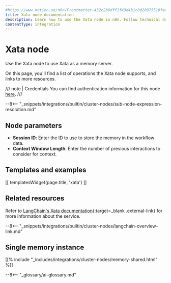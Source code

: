 ```yaml
---
#https://www.notion.so/n8n/Frontmatter-432c2b8dff1f43d4b1c8d20075510fe4
title: Xata node documentation
description: Learn how to use the Xata node in n8n. Follow technical documentation to integrate Xata node into your workflows.
contentType: integration
---
```


# Xata node

Use the Xata node to use Xata as a memory server.

On this page, you'll find a list of operations the Xata node supports, and links to more resources.

/// note | Credentials
You can find authentication information for this node [here](/integrations/builtin/credentials/xata/).
///

--8<-- "_snippets/integrations/builtin/cluster-nodes/sub-node-expression-resolution.md"

## Node parameters

-   **Session ID**: Enter the ID to use to store the memory in the workflow data.
-   **Context Window Length**: Enter the number of previous interactions to consider for context.

## Templates and examples

<!-- see https://www.notion.so/n8n/Pull-in-templates-for-the-integrations-pages-37c716837b804d30a33b47475f6e3780 -->
[[ templatesWidget(page.title, 'xata') ]]

## Related resources

Refer to [LangChain's Xata documentation](https://js.langchain.com/docs/modules/memory/integrations/xata){:target=_blank .external-link} for more information about the service.

--8<-- "_snippets/integrations/builtin/cluster-nodes/langchain-overview-link.md"

## Single memory instance

[[% include "_includes/integrations/cluster-nodes/memory-shared.html" %]]

--8<-- "_glossary/ai-glossary.md"
